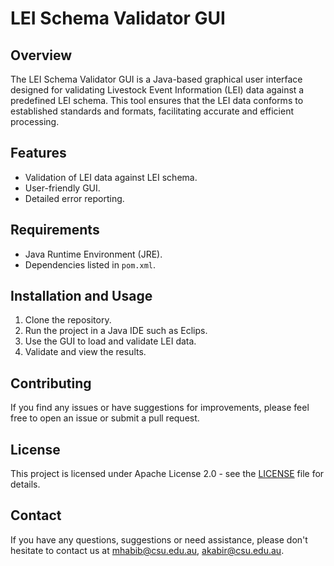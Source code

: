 # LEI Schema Validator GUI

## Overview
The LEI Schema Validator GUI is a Java-based graphical user interface designed for validating Livestock Event Information (LEI) data against a predefined LEI schema. This tool ensures that the LEI data conforms to established standards and formats, facilitating accurate and efficient processing.

## Features
- Validation of LEI data against LEI schema.
- User-friendly GUI.
- Detailed error reporting.

## Requirements
- Java Runtime Environment (JRE).
- Dependencies listed in `pom.xml`.

## Installation and Usage
1. Clone the repository.
2. Run the project in a Java IDE such as Eclips.
3. Use the GUI to load and validate LEI data.
4. Validate and view the results.

## Contributing
If you find any issues or have suggestions for improvements, please feel free to open an issue or submit a pull request.

## License
This project is licensed under Apache License 2.0 - see the [LICENSE][lic] file for details.

## Contact
If you have any questions, suggestions or need assistance, please don't hesitate to contact us at mhabib@csu.edu.au, akabir@csu.edu.au.

[//]: #
  [lic]: <https://github.com/mahirgamal/LEI_Validator_GUI/blob/main/LICENSE>
